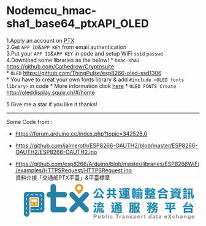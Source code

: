 # Nodemcu_hmac-sha1_base64_ptxAPI_OLED
1.Apply an account on [PTX](https://ptx.transportdata.tw/PTX/)  
2.Get `APP ID`&`APP KEY` from email authentication  
3.Put your `APP ID`&`APP KEY` in code and setup WiFi `ssid` `passwd`  
4.Download some libraries as the below!
    * `hmac-sha1` https://github.com/Cathedrow/Cryptosuite    
    * `OLED` https://github.com/ThingPulse/esp8266-oled-ssd1306  
    * You have to creat your own fonts library & add `#include <OLED fonts library>` in code
      * More information click [here](https://github.com/ThingPulse/esp8266-oled-ssd1306)
      * `OLED FONTS Create` http://oleddisplay.squix.ch/#/home

5.Give me a star if you like it thanks!  
***
Some Code from :  
* https://forum.arduino.cc/index.php?topic=342528.0  
- https://github.com/jalmeroth/ESP8266-OAUTH2/blob/master/ESP8266-OAUTH2/ESP8266-OAUTH2.ino  
* https://github.com/esp8266/Arduino/blob/master/libraries/ESP8266WiFi/examples/HTTPSRequest/HTTPSRequest.ino  
資料介接「交通部PTX平臺」&平臺標章![PTX LOGO](https://github.com/kenwang92/Nodemcu_hmac-sha1_base64_ptxAPI/blob/master/PTX_LOGO.png)
